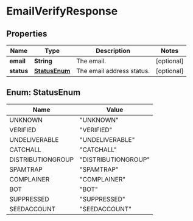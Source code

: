 

# EmailVerifyResponse


## Properties

Name | Type | Description | Notes
------------ | ------------- | ------------- | -------------
**email** | **String** | The email. |  [optional]
**status** | [**StatusEnum**](#StatusEnum) | The email address status. |  [optional]



## Enum: StatusEnum

Name | Value
---- | -----
UNKNOWN | &quot;UNKNOWN&quot;
VERIFIED | &quot;VERIFIED&quot;
UNDELIVERABLE | &quot;UNDELIVERABLE&quot;
CATCHALL | &quot;CATCHALL&quot;
DISTRIBUTIONGROUP | &quot;DISTRIBUTIONGROUP&quot;
SPAMTRAP | &quot;SPAMTRAP&quot;
COMPLAINER | &quot;COMPLAINER&quot;
BOT | &quot;BOT&quot;
SUPPRESSED | &quot;SUPPRESSED&quot;
SEEDACCOUNT | &quot;SEEDACCOUNT&quot;



